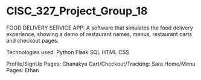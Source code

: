 # CISC_327_Project_Group_18
FOOD DELIVERY SERVICE APP: A software that simulates the food delivery experience, showing a demo of restaurant names, menus, restaurant carts and checkout pages.

Technologies used: 
Python
Flask
SQL
HTML
CSS

Profile/SignUp Pages: Chanakya
Cart/Checkout/Tracking: Sara
Home/Menu Pages: Ethan
